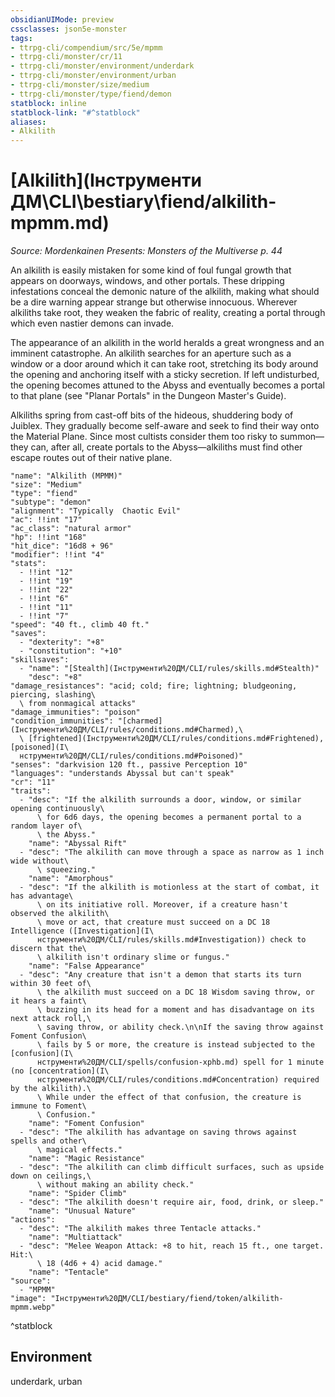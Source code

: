 ```yaml
---
obsidianUIMode: preview
cssclasses: json5e-monster
tags:
- ttrpg-cli/compendium/src/5e/mpmm
- ttrpg-cli/monster/cr/11
- ttrpg-cli/monster/environment/underdark
- ttrpg-cli/monster/environment/urban
- ttrpg-cli/monster/size/medium
- ttrpg-cli/monster/type/fiend/demon
statblock: inline
statblock-link: "#^statblock"
aliases:
- Alkilith
---
```

# [Alkilith](Інструменти ДМ\CLI\bestiary\fiend/alkilith-mpmm.md)
*Source: Mordenkainen Presents: Monsters of the Multiverse p. 44*  

An alkilith is easily mistaken for some kind of foul fungal growth that appears on doorways, windows, and other portals. These dripping infestations conceal the demonic nature of the alkilith, making what should be a dire warning appear strange but otherwise innocuous. Wherever alkiliths take root, they weaken the fabric of reality, creating a portal through which even nastier demons can invade.

The appearance of an alkilith in the world heralds a great wrongness and an imminent catastrophe. An alkilith searches for an aperture such as a window or a door around which it can take root, stretching its body around the opening and anchoring itself with a sticky secretion. If left undisturbed, the opening becomes attuned to the Abyss and eventually becomes a portal to that plane (see "Planar Portals" in the Dungeon Master's Guide).

Alkiliths spring from cast-off bits of the hideous, shuddering body of Juiblex. They gradually become self-aware and seek to find their way onto the Material Plane. Since most cultists consider them too risky to summon—they can, after all, create portals to the Abyss—alkiliths must find other escape routes out of their native plane.

```statblock
"name": "Alkilith (MPMM)"
"size": "Medium"
"type": "fiend"
"subtype": "demon"
"alignment": "Typically  Chaotic Evil"
"ac": !!int "17"
"ac_class": "natural armor"
"hp": !!int "168"
"hit_dice": "16d8 + 96"
"modifier": !!int "4"
"stats":
  - !!int "12"
  - !!int "19"
  - !!int "22"
  - !!int "6"
  - !!int "11"
  - !!int "7"
"speed": "40 ft., climb 40 ft."
"saves":
  - "dexterity": "+8"
  - "constitution": "+10"
"skillsaves":
  - "name": "[Stealth](Інструменти%20ДМ/CLI/rules/skills.md#Stealth)"
    "desc": "+8"
"damage_resistances": "acid; cold; fire; lightning; bludgeoning, piercing, slashing\
  \ from nonmagical attacks"
"damage_immunities": "poison"
"condition_immunities": "[charmed](Інструменти%20ДМ/CLI/rules/conditions.md#Charmed),\
  \ [frightened](Інструменти%20ДМ/CLI/rules/conditions.md#Frightened), [poisoned](І\
  нструменти%20ДМ/CLI/rules/conditions.md#Poisoned)"
"senses": "darkvision 120 ft., passive Perception 10"
"languages": "understands Abyssal but can't speak"
"cr": "11"
"traits":
  - "desc": "If the alkilith surrounds a door, window, or similar opening continuously\
      \ for 6d6 days, the opening becomes a permanent portal to a random layer of\
      \ the Abyss."
    "name": "Abyssal Rift"
  - "desc": "The alkilith can move through a space as narrow as 1 inch wide without\
      \ squeezing."
    "name": "Amorphous"
  - "desc": "If the alkilith is motionless at the start of combat, it has advantage\
      \ on its initiative roll. Moreover, if a creature hasn't observed the alkilith\
      \ move or act, that creature must succeed on a DC 18 Intelligence ([Investigation](І\
      нструменти%20ДМ/CLI/rules/skills.md#Investigation)) check to discern that the\
      \ alkilith isn't ordinary slime or fungus."
    "name": "False Appearance"
  - "desc": "Any creature that isn't a demon that starts its turn within 30 feet of\
      \ the alkilith must succeed on a DC 18 Wisdom saving throw, or it hears a faint\
      \ buzzing in its head for a moment and has disadvantage on its next attack roll,\
      \ saving throw, or ability check.\n\nIf the saving throw against Foment Confusion\
      \ fails by 5 or more, the creature is instead subjected to the [confusion](І\
      нструменти%20ДМ/CLI/spells/confusion-xphb.md) spell for 1 minute (no [concentration](І\
      нструменти%20ДМ/CLI/rules/conditions.md#Concentration) required by the alkilith).\
      \ While under the effect of that confusion, the creature is immune to Foment\
      \ Confusion."
    "name": "Foment Confusion"
  - "desc": "The alkilith has advantage on saving throws against spells and other\
      \ magical effects."
    "name": "Magic Resistance"
  - "desc": "The alkilith can climb difficult surfaces, such as upside down on ceilings,\
      \ without making an ability check."
    "name": "Spider Climb"
  - "desc": "The alkilith doesn't require air, food, drink, or sleep."
    "name": "Unusual Nature"
"actions":
  - "desc": "The alkilith makes three Tentacle attacks."
    "name": "Multiattack"
  - "desc": "Melee Weapon Attack: +8 to hit, reach 15 ft., one target. Hit:\
      \ 18 (4d6 + 4) acid damage."
    "name": "Tentacle"
"source":
  - "MPMM"
"image": "Інструменти%20ДМ/CLI/bestiary/fiend/token/alkilith-mpmm.webp"
```
^statblock

## Environment

underdark, urban